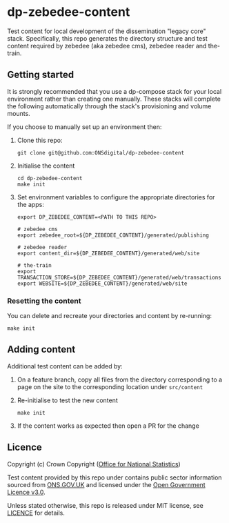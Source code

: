 # dp-zebedee-content

Test content for local development of the dissemination "legacy core" stack. Specifically, this repo generates the directory structure and test content required by zebedee (aka zebedee cms), zebedee reader and the-train.

## Getting started

It is strongly recommended that you use a dp-compose stack for your local environment rather than creating one manually. These stacks will complete the following automatically through the stack's provisioning and volume mounts.

If you choose to manually set up an environment then:

1. Clone this repo:

   ```shell
   git clone git@github.com:ONSdigital/dp-zebedee-content
   ```

2. Initialise the content

   ```shell
   cd dp-zebedee-content
   make init
   ```

3. Set environment variables to configure the appropriate directories for the apps:

   ```shell
   export DP_ZEBEDEE_CONTENT=<PATH TO THIS REPO>

   # zebedee cms
   export zebedee_root=${DP_ZEBEDEE_CONTENT}/generated/publishing

   # zebedee reader
   export content_dir=${DP_ZEBEDEE_CONTENT}/generated/web/site

   # the-train
   export TRANSACTION_STORE=${DP_ZEBEDEE_CONTENT}/generated/web/transactions
   export WEBSITE=${DP_ZEBEDEE_CONTENT}/generated/web/site
   ```

### Resetting the content

You can delete and recreate your directories and content by re-running:

```shell
make init
```

## Adding content

Additional test content can be added by:

1. On a feature branch, copy all files from the directory corresponding to a page on the site to the corresponding location under `src/content`

2. Re-initialise to test the new content

   ```shell
   make init
   ```

3. If the content works as expected then open a PR for the change

## Licence

Copyright (c) Crown Copyright ([Office for National Statistics](https://www.ons.gov.uk))

Test content provided by this repo under contains public sector information sourced from [ONS.GOV.UK](https://www.ons.gov.uk/) and licensed under the [Open Government Licence v3.0](https://www.nationalarchives.gov.uk/doc/open-government-licence/version/3/).

Unless stated otherwise, this repo is released under MIT license, see [LICENCE](LICENCE) for details.
